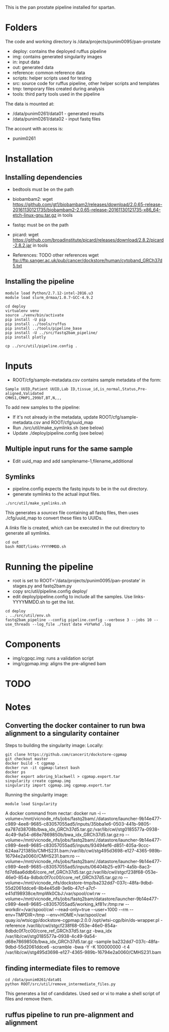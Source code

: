 
This is the pan prostate pipeline installed for spartan.

# Folders

The code and working directory is /data/projects/punim0095/pan-prostate

* deploy: contains the deployed ruffus pipeline
* img: contains generated singularity images
* in: input data
* out: generated data
* reference: common reference data
* scripts: helper scripts used for testing
* src: source code for ruffus pipeline, other helper scripts and templates
* tmp: temporary files created during analysis
* tools: third party tools used in the pipeline

The data is mounted at:
* /data/punim0261/data01 - generated results
* /data/punim0261/data02 - input fastq files

The account with access is:
* punim0261

# Installation

## Installing dependencies

* bedtools must be on the path
* biobambam2: wget https://github.com/gt1/biobambam2/releases/download/2.0.65-release-20161130121735/biobambam2-2.0.65-release-20161130121735-x86_64-etch-linux-gnu.tar.gz in tools
* fastqc must be on the path
* picard: wget https://github.com/broadinstitute/picard/releases/download/2.8.2/picard-2.8.2.jar in tools

* References:
  TODO other references
  wget ftp://ftp.sanger.ac.uk/pub/cancer/dockstore/human/cytoband_GRCh37d5.txt

## Installing the pipeline

```
module load Python/2.7.12-intel-2016.u3
module load slurm_drmaa/1.0.7-GCC-4.9.2

cd deploy
virtualenv venv
source ./venv/bin/activate
pip install -U pip
pip install ../tools/ruffus
pip install ../tools/pipeline_base
pip install -U ../src/fastq2bam_pipeline/
pip install plotly 
```

```
cp ../src/util/pipeline.config .
```

# Inputs

* ROOT/cfg/sample-metadata.csv contains sample metadata of the form: 
```
Sample UUID,Patient UUID,Lab ID,tissue_id,is_normal,Status,Pre-aligned,Validated
CMHS1,CMHP1,299bT,BT,N,,,
```

To add new samples to the pipeline:
* If it's not already in the metadata, update ROOT/cfg/sample-metadata.csv and ROOT/cfg/uuid_map
* Run ./src/util/make_symlinks.sh (see below)
* Update ./deploy/pipeline.config (see below)

## Multiple input runs for the same sample

* Edit uuid_map and add samplename-1,filename_additional

## Symlinks

* pipeline.config expects the fastq inputs to be in the out directory.
* generate symlinks to the actual input files.

```
./src/util/make_symlinks.sh
```

This generates a *sources* file containing all fastq files, then uses ./cfg/uuid_map to convert these files to UUIDs.

A *links* file is created, which can be executed in the out directory to generate all symlinks.
```
cd out
bash ROOT/links-YYYYMMDD.sh
```

# Running the pipeline

* root is set to ROOT='/data/projects/punim0095/pan-prostate' in stages.py and fastq2bam.py
* copy src/util/pipeline.config deploy/
* edit deploy/pipeline.config to include all the samples. Use links-YYYYMMDD.sh to get the list.

```
cd deploy
. ../src/util/env.sh
fastq2bam_pipeline --config pipeline.config --verbose 3 --jobs 10 --use_threads --log_file ./test`date +%Y%m%d`.log
```

# Components

* img/cgpqc.img: runs a validation script
* img/cgpmap.img: aligns the pre-aligned bam

# TODO

# Notes

## Converting the docker container to run bwa alignment to a singularity container

Steps to building the singularity image:
Locally:
```
git clone https://github.com/cancerit/dockstore-cgpmap
git checkout master
docker build -t cgpmap .
docker run -it cgpmap:latest bash
docker ps
docker export adoring_blackwell > cgpmap.export.tar
singularity create cgpmap.img
singularity import cgpmap.img cgpmap.export.tar
```

Running the singularity image:
```
module load Singularity
```

A docker command from nectar:
docker run -i --volume=/mnt/vicnode_nfs/jobs/fastq2bam/./datastore/launcher-9b14e477-c989-4ee8-9685-c83057055ad5/inputs/35bba1e6-0503-441b-9805-ea787d38708b/bwa_idx_GRCh37d5.tar.gz:/var/lib/cwl/stg0185577a-0938-4c49-9a54-d68e7869850b/bwa_idx_GRCh37d5.tar.gz:ro --volume=/mnt/vicnode_nfs/jobs/fastq2bam/./datastore/launcher-9b14e477-c989-4ee8-9685-c83057055ad5/inputs/93494ef6-d851-405a-9ccc-624aa721385b/CMHS231.bam:/var/lib/cwl/stg495d3698-e127-4365-989b-16794e2a0060/CMHS231.bam:ro --volume=/mnt/vicnode_nfs/jobs/fastq2bam/./datastore/launcher-9b14e477-c989-4ee8-9685-c83057055ad5/inputs/06404b25-e971-4a5b-8ac3-fd7d6aa6ddb6/core_ref_GRCh37d5.tar.gz:/var/lib/cwl/stgcf238f68-053e-46e0-854a-8dbdc0f7cc00/core_ref_GRCh37d5.tar.gz:ro --volume=/mnt/vicnode_nfs/dockstore-tmp/ba232dd7-037c-48fa-9dbd-55d2061ddce6-8b4e45d8-3e6b-47cf-a7cf-e41d198938ce/tmpWk0CbJ:/var/spool/cwl:rw --volume=/mnt/vicnode_nfs/jobs/fastq2bam/datastore/launcher-9b14e477-c989-4ee8-9685-c83057055ad5/working_kf81v:/tmp:rw --workdir=/var/spool/cwl --read-only=true --user=1000 --rm --env=TMPDIR=/tmp --env=HOME=/var/spool/cwl quay.io/wtsicgp/dockstore-cgpmap:2.0.0 /opt/wtsi-cgp/bin/ds-wrapper.pl -reference /var/lib/cwl/stgcf238f68-053e-46e0-854a-8dbdc0f7cc00/core_ref_GRCh37d5.tar.gz -bwa_idx /var/lib/cwl/stg0185577a-0938-4c49-9a54-d68e7869850b/bwa_idx_GRCh37d5.tar.gz -sample ba232dd7-037c-48fa-9dbd-55d2061ddce6 -scramble  -bwa  -Y -K 100000000 -t 4 /var/lib/cwl/stg495d3698-e127-4365-989b-16794e2a0060/CMHS231.bam

## finding intermediate files to remove
```
cd /data/punim0261/data01
python ROOT/src/util/remove_intermediate_files.py
```
This generates a list of candidates. Used sed or vi to make a shell script of files and remove them.



## ruffus pipeline to run pre-alignment and alignment

